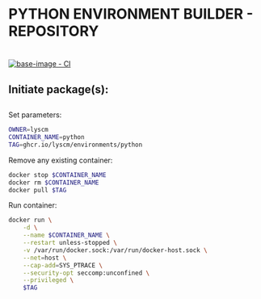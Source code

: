 # PYTHON ENVIRONMENT BUILDER - REPOSITORY <h1> 

[![base-image - CI](https://github.com/lyscm/environments-python/actions/workflows/deploy-base-packages.yml/badge.svg?branch=master)](https://github.com/lyscm/environments-python/actions/workflows/deploy-base-packages.yml)

## Initiate package(s): <h2> 

Set parameters:

```bash
OWNER=lyscm
CONTAINER_NAME=python
TAG=ghcr.io/lyscm/environments/python
```
Remove any existing container:

```bash
docker stop $CONTAINER_NAME
docker rm $CONTAINER_NAME
docker pull $TAG
```

Run container:

```bash
docker run \
    -d \
    --name $CONTAINER_NAME \
    --restart unless-stopped \
    -v /var/run/docker.sock:/var/run/docker-host.sock \
    --net=host \
    --cap-add=SYS_PTRACE \
    --security-opt seccomp:unconfined \
    --privileged \
    $TAG
```